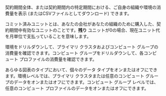 契約期間全体、または契約期間内の特定期間における、ご自身の組織や環境の消費量を表示 (またはCSVファイルとしてダウンロード) できます。

コミット済みユニットとは、あなたの会社があなたの組織のために購入した、契約期間中有効なユニットのことです。**残り** ユニットが0の場合、現在ユニット代を月単位で支払っていることを意味します。

環境をドリルダウンして、プライマリ クラスタおよびコンピュート グループの消費量を確認できます。コンピュート グループをドリルダウンして、各コンピュート プロファイルの消費量を確認できます。

あらゆる図表のタイプにおいて、個々のデータ タイプをオンまたはオフにできます。環境レベルでは、プライマリ クラスタまたは任意のコンピュート グループのデータをオンまたはオフにできます。コンピュート グループ レベルでは、任意のコンピュート プロファイルのデータをオンまたはオフにできます。

